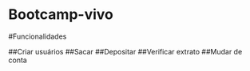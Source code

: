 # Bootcamp-vivo

#Funcionalidades

##Criar usuários
##Sacar
##Depositar
##Verificar extrato
##Mudar de conta

